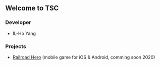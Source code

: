 ## Welcome to TSC

### Developer

- IL-Ho Yang

### Projects

- [Railroad Hero](./railroadhero/product-page.md) (mobile game for iOS & Android, comming soon 2020)


